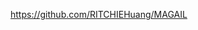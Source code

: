 

<!--
 * @version:
 * @Author:  StevenJokess https://github.com/StevenJokess
 * @Date: 2020-10-19 19:38:58
 * @LastEditors:  StevenJokess https://github.com/StevenJokess
 * @LastEditTime: 2020-10-19 19:39:03
 * @Description:
 * @TODO::
 * @Reference:
-->
https://github.com/RITCHIEHuang/MAGAIL
